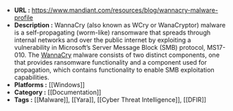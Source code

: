 - **URL :** https://www.mandiant.com/resources/blog/wannacry-malware-profile
- **Description :** WannaCry (also known as WCry or WanaCryptor) malware is a self-propagating (worm-like) ransomware that spreads through internal networks and over the public internet by exploiting a vulnerability in Microsoft’s Server Message Block (SMB) protocol, MS17-010. The [WannaCry](https://www.mandiant.com/blog/products-and-services/2017/05/wannacry-ransomware-campaign.html) malware consists of two distinct components, one that provides ransomware functionality and a component used for propagation, which contains functionality to enable SMB exploitation capabilities.
- **Platforms :** [[Windows]]
- **Category :** [[Documentation]]
- **Tags :** [[Malware]], [[Yara]], [[Cyber Threat Intelligence]], [[DFIR]]